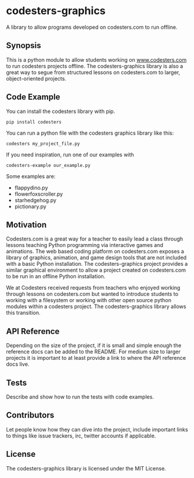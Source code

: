 # codesters-graphics
A library to allow programs developed on codesters.com to run offline.

## Synopsis

This is a python module to allow students working on www.codesters.com to run codesters projects offline.
The codesters-graphics library is also a great way to segue from structured lessons on codesters.com to
larger, object-oriented projects.

## Code Example

You can install the codesters library with pip.
```
pip install codesters
```
You can run a python file with the codesters graphics library like this:
```
codesters my_project_file.py
```
If you need inspiration, run one of our examples with
```
codesters-example our_example.py
```
Some examples are:
* flappydino.py
* flowerfoxscroller.py
* starhedgehog.py
* pictionary.py



## Motivation

Codesters.com is a great way for a teacher to easily lead a class through lessons teaching Python programming via
interactive games and animations. The web based coding platform on codesters.com exposes a library of graphics,
animation, and game design tools that are not included with a basic Python installation. The codesters-graphics
project provides a similar graphical environment to allow a project created on codesters.com to be run in an
offline Python installation.

We at Codesters received requests from teachers who enjoyed working through lessons on codesters.com but wanted
to introduce students to working with a filesystem or working with other open source python modules within a
codesters project. The codesters-graphics library allows this transition.

## API Reference

Depending on the size of the project, if it is small and simple enough the reference docs can be added to the README. For medium size to larger projects it is important to at least provide a link to where the API reference docs live.

## Tests

Describe and show how to run the tests with code examples.

## Contributors

Let people know how they can dive into the project, include important links to things like issue trackers, irc, twitter accounts if applicable.

## License

The codesters-graphics library is licensed under the MIT License.
